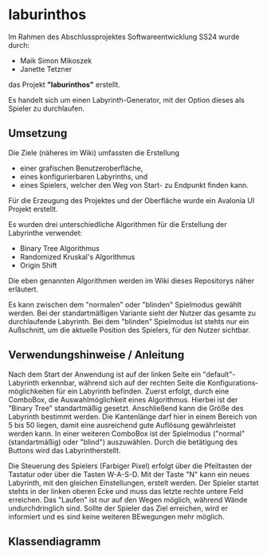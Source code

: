 # laburinthos

Im Rahmen des Abschlussprojektes Softwareentwicklung SS24 wurde durch:

- Maik Simon Mikoszek
- Janette Tetzner

das Projekt **"laburinthos"** erstellt.

Es handelt sich um einen Labyrinth-Generator, mit der Option dieses als Spieler zu durchlaufen. 


## Umsetzung

Die Ziele (näheres im Wiki) umfassten die Erstellung 
- einer grafischen Benutzeroberfläche, 
- eines konfigurierbaren Labyrinths, und
- eines Spielers, welcher den Weg von Start- zu Endpunkt finden kann.

Für die Erzeugung des Projektes und der Oberfläche wurde ein Avalonia UI Projekt erstellt. 

Es wurden drei unterschiedliche Algorithmen für die Erstellung der Labyrinthe verwendet:

- Binary Tree Algorithmus
- Randomized Kruskal's Algorithmus
- Origin Shift

Die eben genannten Algorithmen werden im Wiki dieses Repositorys näher erläutert. 

Es kann zwischen dem "normalen" oder "blinden" Spielmodus gewählt werden.
Bei der standartmäßigen Variante sieht der Nutzer das gesamte zu durchlaufende Labyrinth.
Bei dem "blinden" Spielmodus ist stehts nur ein Außschnitt, um die aktuelle Position des Spielers, für den Nutzer sichtbar. 


## Verwendungshinweise / Anleitung

Nach dem Start der Anwendung ist auf der linken Seite ein "default"-Labyrinth erkennbar, während sich auf der rechten Seite die Kon­fi­gu­ra­ti­ons­mög­lich­keiten für ein Labyrinth befinden. 
Zuerst erfolgt, durch eine ComboBox, die Auswahlmöglichkeit eines Algorithmus. Hierbei ist der "Binary Tree" standartmäßig gesetzt. Anschließend kann die Größe des Labyrinth bestimmt werden. Die Kantenlänge darf hier in einem Bereich von 5 bis 50 liegen, damit eine ausreichend gute Auflösung gewährleistet werden kann. In einer weiteren ComboBox ist der Spielmodus ("normal"(standartmäßig) oder "blind") auszuwählen. 
Durch die betätigung des Buttons wird das Labyrintherstellt. 

Die Steuerung des Spielers (Farbiger Pixel) erfolgt über die Pfeiltasten der Tastatur oder über die Tasten W-A-S-D. Mit der Taste "N" kann ein neues Labyrinth, mit den gleichen Einstellungen, erstelt werden. Der Spieler startet stehts in der linken oberen Ecke und muss das letzte rechte untere Feld erreichen. Das "Laufen" ist nur auf den Wegen möglich, während Wände undurchdringlich sind. Sollte der Spieler das Ziel erreichen, wird er informiert und es sind keine weiteren BEwegungen mehr möglich. 

## Klassendiagramm



